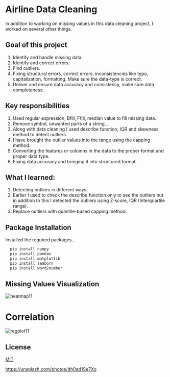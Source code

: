 
# Airline Data Cleaning

In addition to working on missing values ​​in this data cleaning project, I worked on several other things. 

## Goal of this project
1. Identify and handle missing data.
2. Identify and correct errors.
3. Find outliers.
4. Fixing structural errors, correct errors, inconsistencies like typo, capitalization, formatting. Make sure the data-type is correct.
5. Deliver and ensure data accuracy and consistency, make sure data completeness.


## Key responsibilities

1. Used regular expression, Bfill, Ffill, median value to fill missing data. 
2. Remove symbol, unwanted parts of a string, .
2. Along with data cleaning I used describe function, IQR and skewness method to detect outliers.
3. I have brought the outlier values into the range using the capping method.
4. Converting the features or columns in the data to the proper format and proper data type.
5. Fixing data accuracy and bringing it into structured format.


## What I learned:
1. Detecting outliers in different ways.
2. Earlier I used to check the describe function only to see the outliers but in addition to this I detected the outliers using Z-score, IQR (Interquartile range).
3. Replace outliers with quantile-based capping method. 

## Package Installation 

Installed the required packages... 

```bash
  pip install numpy
  pip install pandas
  pip install matplotlib
  pip install seaborn
  pip install word2number
```

## Missing Values Visualization
![heatmap11](https://user-images.githubusercontent.com/101876451/224700916-1748bb2d-13a3-4cc7-b389-95812d7a0290.png)

# Correlation
![regplot11](https://user-images.githubusercontent.com/101876451/224704453-68f88042-b6ca-4e6d-90ab-8344e98c3e7e.png)



## License

[MIT](https://choosealicense.com/licenses/mit/)


https://unsplash.com/photos/dh0ad1Se7Xo
